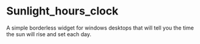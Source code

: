 # Sunlight_hours_clock
A simple borderless widget for windows desktops that will tell you the time the sun will rise and set each day.
